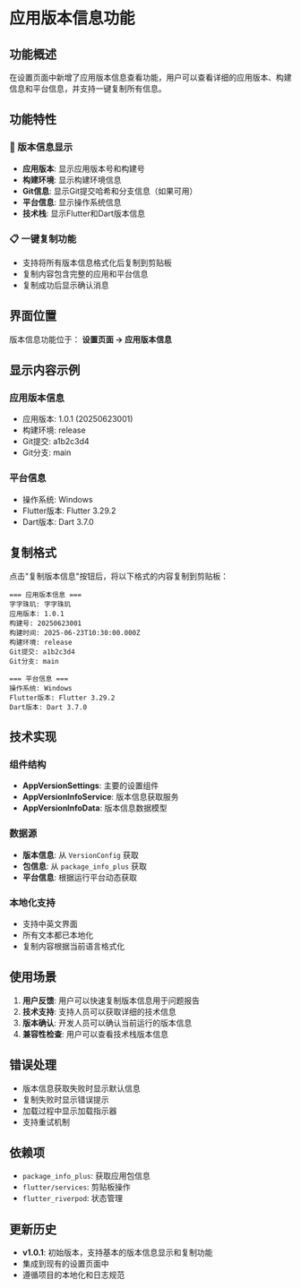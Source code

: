 # 应用版本信息功能

## 功能概述

在设置页面中新增了应用版本信息查看功能，用户可以查看详细的应用版本、构建信息和平台信息，并支持一键复制所有信息。

## 功能特性

### 📱 版本信息显示
- **应用版本**: 显示应用版本号和构建号
- **构建环境**: 显示构建环境信息
- **Git信息**: 显示Git提交哈希和分支信息（如果可用）
- **平台信息**: 显示操作系统信息
- **技术栈**: 显示Flutter和Dart版本信息

### 📋 一键复制功能
- 支持将所有版本信息格式化后复制到剪贴板
- 复制内容包含完整的应用和平台信息
- 复制成功后显示确认消息

## 界面位置

版本信息功能位于：
**设置页面 → 应用版本信息**

## 显示内容示例

### 应用版本信息
- 应用版本: 1.0.1 (20250623001)
- 构建环境: release
- Git提交: a1b2c3d4
- Git分支: main

### 平台信息
- 操作系统: Windows
- Flutter版本: Flutter 3.29.2
- Dart版本: Dart 3.7.0

## 复制格式

点击"复制版本信息"按钮后，将以下格式的内容复制到剪贴板：

```
=== 应用版本信息 ===
字字珠玑: 字字珠玑
应用版本: 1.0.1
构建号: 20250623001
构建时间: 2025-06-23T10:30:00.000Z
构建环境: release
Git提交: a1b2c3d4
Git分支: main

=== 平台信息 ===
操作系统: Windows
Flutter版本: Flutter 3.29.2
Dart版本: Dart 3.7.0
```

## 技术实现

### 组件结构
- **AppVersionSettings**: 主要的设置组件
- **AppVersionInfoService**: 版本信息获取服务
- **AppVersionInfoData**: 版本信息数据模型

### 数据源
- **版本信息**: 从 `VersionConfig` 获取
- **包信息**: 从 `package_info_plus` 获取
- **平台信息**: 根据运行平台动态获取

### 本地化支持
- 支持中英文界面
- 所有文本都已本地化
- 复制内容根据当前语言格式化

## 使用场景

1. **用户反馈**: 用户可以快速复制版本信息用于问题报告
2. **技术支持**: 支持人员可以获取详细的技术信息
3. **版本确认**: 开发人员可以确认当前运行的版本信息
4. **兼容性检查**: 用户可以查看技术栈版本信息

## 错误处理

- 版本信息获取失败时显示默认信息
- 复制失败时显示错误提示
- 加载过程中显示加载指示器
- 支持重试机制

## 依赖项

- `package_info_plus`: 获取应用包信息
- `flutter/services`: 剪贴板操作
- `flutter_riverpod`: 状态管理

## 更新历史

- **v1.0.1**: 初始版本，支持基本的版本信息显示和复制功能
- 集成到现有的设置页面中
- 遵循项目的本地化和日志规范 